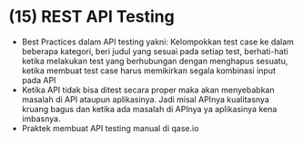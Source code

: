 # (15) REST API Testing

- Best Practices dalam API testing yakni: Kelompokkan test case ke dalam beberapa kategori, beri judul yang sesuai pada setiap test, berhati-hati ketika melakukan test yang berhubungan dengan menghapus sesuatu, ketika membuat test case harus memikirkan segala kombinasi input pada API
- Ketika API tidak bisa ditest secara proper maka akan menyebabkan masalah di API ataupun aplikasinya. Jadi misal APInya kualitasnya kruang bagus dan ketika ada masalah di APInya ya aplikasinya kena imbasnya.
- Praktek membuat API testing manual di qase.io